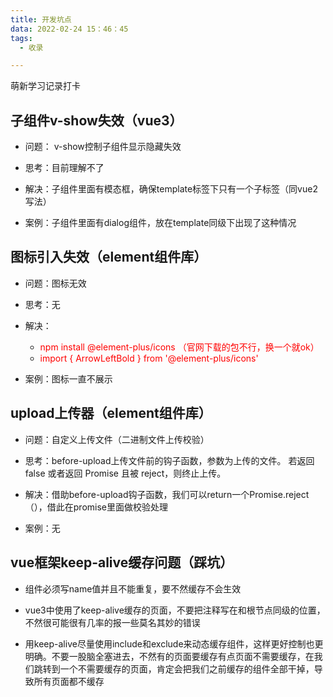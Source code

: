```yaml
---
title: 开发坑点
data: 2022-02-24 15：46：45
tags:
  - 收录

---
```


萌新学习记录打卡


<!-- more -->

## 子组件v-show失效（vue3）

- 问题： v-show控制子组件显示隐藏失效

- 思考：目前理解不了

- 解决：子组件里面有模态框，确保template标签下只有一个子标签（同vue2写法）

- 案例：子组件里面有dialog组件，放在template同级下出现了这种情况



## 图标引入失效（element组件库）

- 问题：图标无效

- 思考：无

- 解决： 
    - <font color='red'>npm install @element-plus/icons     （官网下载的包不行，换一个就ok）</font>
    - <font color='red'>import {  ArrowLeftBold  } from '@element-plus/icons'</font>


- 案例：图标一直不展示


## upload上传器（element组件库）

- 问题：自定义上传文件（二进制文件上传校验）

- 思考：before-upload上传文件前的钩子函数，参数为上传的文件。 若返回 false 或者返回 Promise 且被 reject，则终止上传。

- 解决：借助before-upload钩子函数，我们可以return一个Promise.reject（），借此在promise里面做校验处理

- 案例：无


## vue框架keep-alive缓存问题（踩坑）

- 组件必须写name值并且不能重复，要不然缓存不会生效

- vue3中使用了keep-alive缓存的页面，不要把注释写在和根节点同级的位置，不然很可能很有几率的报一些莫名其妙的错误

- 用keep-alive尽量使用include和exclude来动态缓存组件，这样更好控制也更明确。不要一股脑全塞进去，不然有的页面要缓存有点页面不需要缓存，在我们跳转到一个不需要缓存的页面，肯定会把我们之前缓存的组件全部干掉，导致所有页面都不缓存


<!-- more -->
